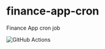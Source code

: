 # finance-app-cron
Finance App cron job

![GitHub Actions]([https://github.com/viictrp/finance-app-cron/actions/workflows/main.yml/badge.svg](https://github.com/viictrp/finance-app-cron/actions/workflows/node.js.yml/badge.svg))
